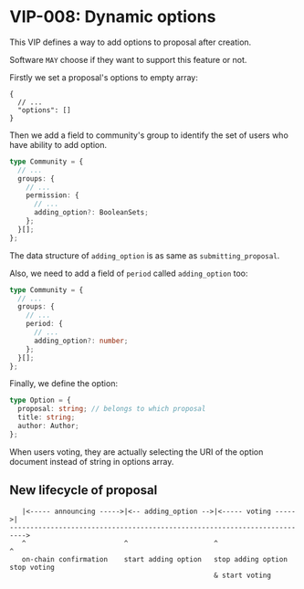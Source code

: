 # VIP-008: Dynamic options

This VIP defines a way to add options to proposal after creation.

Software `MAY` choose if they want to support this feature or not.

Firstly we set a proposal's options to empty array:

```jsonc
{
  // ...
  "options": []
}
```

Then we add a field to community's group to identify the set of users who have ability to add option.

```ts
type Community = {
  // ...
  groups: {
    // ...
    permission: {
      // ...
      adding_option?: BooleanSets;
    };
  }[];
};
```

The data structure of `adding_option` is as same as `submitting_proposal`.

Also, we need to add a field of `period` called `adding_option` too:

```ts
type Community = {
  // ...
  groups: {
    // ...
    period: {
      // ...
      adding_option?: number;
    };
  }[];
};
```

Finally, we define the option:

```ts
type Option = {
  proposal: string; // belongs to which proposal
  title: string;
  author: Author;
};
```

When users voting, they are actually selecting the URI of the option document instead of string in options array.

## New lifecycle of proposal

```
   |<----- announcing ----->|<-- adding_option -->|<----- voting ----->|
-------------------------------------------------------------------------->
   ^                        ^                     ^                    ^
   on-chain confirmation    start adding option   stop adding option   stop voting
                                                  & start voting
```
